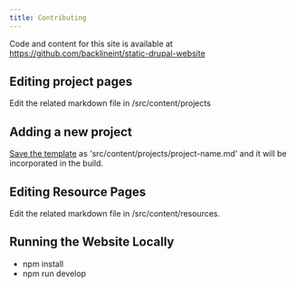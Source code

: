 ```yaml
---
title: Contributing
---
```


Code and content for this site is available at https://github.com/backlineint/static-drupal-website

## Editing project pages 

Edit the related markdown file in /src/content/projects

## Adding a new project

[Save the template](https://github.com/backlineint/static-drupal-website/edit/master/src/content/projects/project-template.md.example) as 'src/content/projects/project-name.md' and it will be incorporated in the build.

## Editing Resource Pages

Edit the related markdown file in /src/content/resources.

## Running the Website Locally

* npm install
* npm run develop